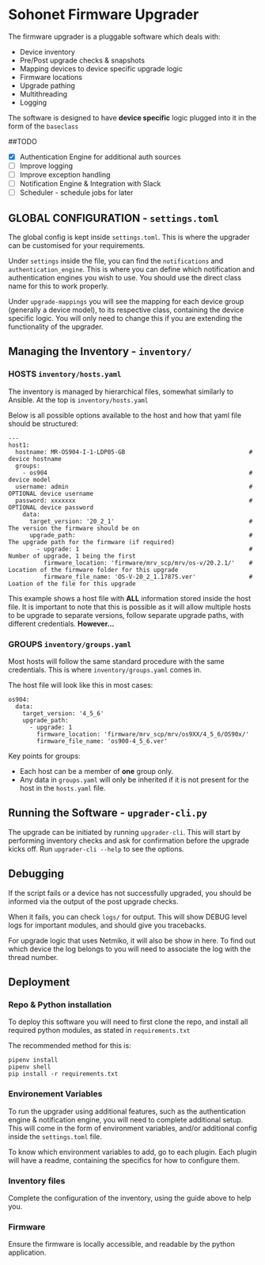 # Sohonet Firmware Upgrader

The firmware upgrader is a pluggable software which deals with:

- Device inventory
- Pre/Post upgrade checks & snapshots
- Mapping devices to device specific upgrade logic
- Firmware locations
- Upgrade pathing
- Multithreading
- Logging


The software is designed to have **device specific** logic plugged into it in the form of the `baseclass`

##TODO
- [x] Authentication Engine for additional auth sources
- [ ] Improve logging
- [ ] Improve exception handling
- [ ] Notification Engine & Integration with Slack
- [ ] Scheduler - schedule jobs for later

## GLOBAL CONFIGURATION - `settings.toml`
The global config is kept inside `settings.toml`. This is where the upgrader can be customised for your requirements. 

Under `settings` inside the file, you can find the `notifications` and `authentication_engine`. This is where you can define which notification and authentication engines you wish to use.
You should use the direct class name for this to work properly.

Under `upgrade-mappings` you will see the mapping for  each device group (generally a device model), to its respective class, containing the device specific logic. You will only need to change this if you are extending the functionality of the upgrader.

## Managing the Inventory - `inventory/`
### HOSTS `inventory/hosts.yaml`
The inventory is managed by hierarchical files, somewhat similarly to Ansible. At the top is `inventory/hosts.yaml`

Below is all possible options available to the host and how that yaml file should be structured:
```commandline
---
host1:
  hostname: MR-OS904-I-1-LDP05-GB                                   # device hostname
  groups:
    - os904                                                         # device model
  username: admin                                                   # OPTIONAL device username
  password: xxxxxxx                                                 # OPTIONAL device password
    data:                                       
      target_version: '20_2_1'                                      # The version the firmware should be on
      upgrade_path:                                                 # The upgrade path for the firmware (if required)
        - upgrade: 1                                                # Number of upgrade, 1 being the first 
          firmware_location: 'firmware/mrv_scp/mrv/os-v/20.2.1/'    # Location of the firmware folder for this upgrade
          firmware_file_name: 'OS-V-20_2_1.17875.ver'               # Loation of the file for this upgrade
```
This example shows a host file with **ALL** information stored inside the host file. 
It is important to note that this is possible as it will allow multiple hosts to be upgrade to separate versions, follow separate upgrade paths, with different credentials. **However...**

### GROUPS `inventory/groups.yaml`

Most hosts will follow the same standard procedure with the same credentials. This is where `inventory/groups.yaml` comes in.

The host file will look like this in most cases:
```commandline
os904:
  data:
    target_version: '4_5_6'
    upgrade_path:
      - upgrade: 1
        firmware_location: 'firmware/mrv_scp/mrv/os9XX/4_5_6/OS90x/'
        firmware_file_name: 'os900-4_5_6.ver'
```
Key points for groups:
- Each host can be a member of **one** group only.
- Any data in `groups.yaml` will only be inherited if it is not present for the host in the `hosts.yaml` file.

## Running the Software - `upgrader-cli.py`
The upgrade can be initiated by running `upgrader-cli`. This will start by performing inventory checks and ask for confirmation before the upgrade kicks off.
Run `upgrader-cli --help` to see the options.

## Debugging
If the script fails or a device has not successfully upgraded, you should be informed via the output of the post upgrade checks.

When it fails, you can check `logs/` for output. This will show DEBUG level logs for important modules, and should give you tracebacks.

For upgrade logic that uses Netmiko, it will also be show in here. To find out which device the log belongs to you will need to associate the log with the thread number.


## Deployment
### Repo & Python installation
To deploy this software you will need to first clone the repo, and install all required python modules, as stated in `requirements.txt`

The recommended method for this is:
```commandline
pipenv install
pipenv shell
pip install -r requirements.txt
```
### Environement Variables
To run the upgrader using additional features, such as the authentication engine & notification engine, you will need to complete additional setup.
This will come in the form of environment variables, and/or additional config inside the `settings.toml` file.

To know which environment variables to add, go to each plugin. Each plugin will have a readme, containing the specifics for how to configure them.

### Inventory files
Complete the configuration of the inventory, using the guide above to help you.

### Firmware
Ensure the firmware is locally accessible, and readable by the python application.

